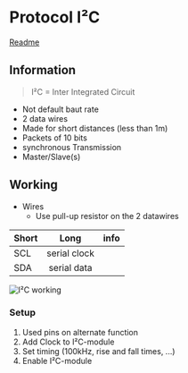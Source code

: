 # Protocol I²C
[Readme](../README.md)
## Information

> I²C = Inter Integrated Circuit

- Not default baut rate
- 2 data wires
- Made for short distances (less than 1m)
- Packets of 10 bits
- synchronous Transmission
- Master/Slave(s)

## Working
- Wires
  - Use pull-up resistor on the 2 datawires
  
| Short |     Long     | info |
| ----- | :----------: | ---- |
| SCL   | serial clock |      |
| SDA   | serial data  |      |

![I²C working](../Images/I²C_Working.png)
### Setup
1. Used pins on alternate function
2. Add Clock to I²C-module
3. Set timing (100kHz, rise and fall times, ...)
4. Enable I²C-module